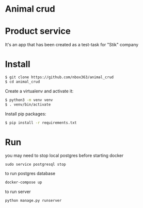 # Animal crud

# Product service

It's an app that has been created as a test-task for "Stik" company


# Install

```bash
$ git clone https://github.com/nbox363/animal_crud
$ cd animal_crud
```

Create a virtualenv and activate it:
```bash
$ python3 -m venv venv
$ . venv/bin/activate
```

Install pip packages:
```bash
$ pip install -r requirements.txt
```

# Run
you may need to stop local postgres before starting docker 
```
sudo service postgresql stop
```
to run postgres database
```bash
docker-compose up
```



to run server
```bash
python manage.py runserver
```
